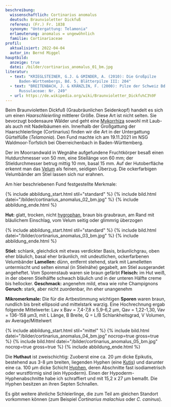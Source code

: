 ```yaml
---
beschreibung:
  wissenschaftlich: Cortinarius anomalus
  deutsch: Braunvioletter Dickfuß
  referenz: (Fr.) Fr. 1838
  synonym: "Untergattung: Telamonia"
  erlaeuterung: anomalus = ungewöhnlich
  familie: Cortinariaceae
profil:
  aktualisiert: 2022-04-04
  autor_in: Bernd Miggel
hauptbild:
  anzeige: true
  datei: /bilder/cortinarius_anomalus_01_bm.jpg
literatur:
  - text: "KRIEGLSTEINER, G.J. & GMINDER, A. (2010): Die Großpilze
      Baden-Württembergs, Bd. 5. Blätterpilze III: 204"
  - text: "BREITENBACH, J. & KRÄNZLIN, F. (2000): Pilze der Schweiz Bd. 5,
      Russulaceae: Nr. 249"
  - url: https://de.wikipedia.org/wiki/Braunvioletter_Dickfu%C3%9F
---
```

Beim Braunvioletten Dickfuß (Graubräunlichen Seidenkopf) handelt es sich um einen *Haarschleierling* mittlerer Größe. Diese Art ist nicht selten. Sie bevorzugt bodensaure Wälder und geht eine [Mykorrhiza](Mykorrhiza "Glossar") sowohl mit Laub- als auch mit Nadelbäumen ein. Innerhalb der Großgattung der Haarschleierlinge (Cortinarius) finden wir die Art in der Untergattung Gürtelfüße (*Telamonia*). Den Fund machte ich am 19.11.2021 im NSG Waldmoor-Torfstich bei Oberreichenbach in Baden-Württemberg.

Der im Moorrandwald in Wegnähe aufgefundene Fruchtkörper besaß einen Hutdurchmesser von 50 mm, eine Stiellänge von 60 mm; der Stieldurchmesser betrug mittig 10 mm, basal 15 mm. Auf der Hutoberfläche erkennt man das [Velum](Velum "Glossar") als feinen, seidigen Überzug. Die ockerfarbigen Velumbänder am Stiel lassen sich nur erahnen.

Am hier beschriebenen Fund festgestellte Merkmale:

{% include abbildung_start.html stil="standard" %}
{% include bild.html datei="/bilder/cortinarius_anomalus_02_bm.jpg" %}
{% include abbildung_ende.html %}

**Hut:** glatt, trocken, nicht [hygrophan](hygrophan "Glossar"), braun bis graubraun, am Rand mit bläulichem Einschlag, vom Velum  seitig oder glimmrig überzogen

{% include abbildung_start.html stil="standard" %}
{% include bild.html datei="/bilder/cortinarius_anomalus_03_bm.jpg" %}
{% include abbildung_ende.html %}

**Stiel:** schlank, gleichdick mit etwas verdickter Basis, bräunlichgrau, oben eher bläulich, basal eher bräunlich, mit undeutlichen, ockerfarbenen Velumbänder
**Lamellen:** dünn, entfernt stehend, stark mit Lamelletten untermischt und selten einmal (in Stielnähe) gegabelt, am Stiel ausgerandet angeheftet. Vom Sporenstaub waren sie braun gefärbt
**Fleisch:** im Hut weiß, in der oberen Stielhälfte schwach bläulich und in der unteren Hälfte creme bis hellocker. 
**Geschmack:** angenehm mild, etwa wie rohe Champignons
**Geruch:** stark, aber nicht zuordenbar, ihn eher unangenehm

**Mikromerkmale:**
Die für die Artbestimmung wichtigen **Sporen** waren braun, rundlich bis breit ellipsoid und mittelstark warzig. Eine Hochrechnung ergab folgende Mittelwerte: Lav x Bav = 7,4-7,8 x 5,9-6,2 µm, Qav = 1,22-1,30, Vav = 136-158 µm3, mit L Länge, B Breite, Q = L/B Schlankheitsgrad, V Volumen, av Average/Mittelwert

{% include abbildung_start.html stil="mittel" %}
{% include bild.html datei="/bilder/cortinarius_anomalus_04_bm.jpg" nocrop=true gross=true %}
{% include bild.html datei="/bilder/cortinarius_anomalus_05_bm.jpg" nocrop=true gross=true %}
{% include abbildung_ende.html %}

Die **Huthaut** ist zweischichtig: Zuoberst eine ca. 20 µm dicke Epikutis, bestehend aus 3-8 µm breiten, liegenden Hyphen (eine [Kutis](Kutis "Glossar")) und darunter eine ca. 100 µm dicke Schicht [Hyphen](Hyphen "Glossar"), deren Abschnitte fast isodiametrisch oder wurstförmig sind (ein Hypoderm). Einen der Hypoderm-Hyphenabschnitte habe ich schraffiert und mit 15,2 x 27 µm bemaßt. Die Hyphen besitzen an ihren Septen Schnallen.

Es gibt weitere ähnliche Schleierlinge, die zum Teil am gleichen Standort vorkommen können (zum Beispiel *Cortinarius malachius* oder *C. caninus*).